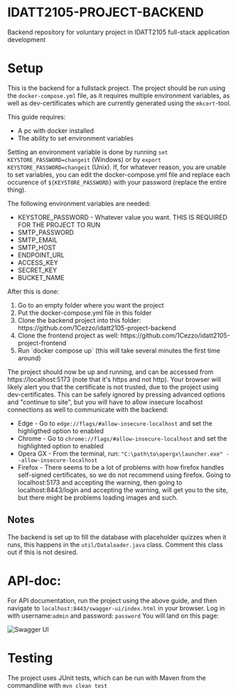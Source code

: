 # IDATT2105-PROJECT-BACKEND
Backend repository for voluntary project in IDATT2105 full-stack application development

# Setup
This is the backend for a fullstack project. The project should be run using the `docker-compose.yml` file, as it requires multiple environment variables, as well as dev-certificates which are currently generated using the `mkcert`-tool. 

This guide requires:
<ul>
  <li>A pc with docker installed</li>
  <li>The ability to set environment variables</li>
</ul>

Setting an environment variable is done by running `set KEYSTORE_PASSWORD=changeit` (Windows) or by `export KEYSTORE_PASSWORD=changeit` (Unix). If, for whatever reason, you are unable to set variables, you can edit the docker-compose.yml file and replace each occurence of `${KEYSTORE_PASSWORD}` with your password (replace the entire thing). 

The following environment variables are needed:
<ul>
  <li>KEYSTORE_PASSWORD - Whatever value you want. THIS IS REQUIRED FOR THE PROJECT TO RUN</li>
  <li>SMTP_PASSWORD</li>
  <li>SMTP_EMAIL</li>
  <li>SMTP_HOST</li>
  <li>ENDPOINT_URL</li>
  <li>ACCESS_KEY</li>
  <li>SECRET_KEY</li>
  <li>BUCKET_NAME</li>
</ul>

After this is done:
<ol>
  <li>Go to an empty folder where you want the project</li>
  <li>Put the docker-compose.yml file in this folder</li>
  <li>Clone the backend project into this folder: https://github.com/1Cezzo/idatt2105-project-backend</li>
  <li>Clone the frontend project as well: https://github.com/1Cezzo/idatt2105-project-frontend</li>
  <li>Run `docker compose up` (this will take several minutes the first time around)</li>
</ol>
The project should now be up and running, and can be accessed from https://localhost:5173 (note that it's https and not http). Your browser will likely alert you that the certificate is not trusted, due to the project using dev-certificates. This can be safely ignored by pressing advanced options and "continue to site", but you will have to allow insecure localhost connections as well to communicate with the backend:
<ul>
  <li>Edge - Go to <code>edge://flags/#allow-insecure-localhost</code> and set the highligthed option to enabled</li>
  <li>Chrome - Go to <code>chrome://flags/#allow-insecure-localhost</code> and set the highlighted option to enabled</li>
  <li>Opera GX - From the terminal, run: <code>"C:\path\to\opergx\launcher.exe" --allow-insecure-localhost</code></li>
  <li>Firefox - There seems to be a lot of problems with how firefox handles self-signed certificates, so we do not recommend using firefox. Going to localhost:5173 and accepting the warning, then going to localhost:8443/login and accepting the warning, will get you to the site, but there might be problems loading images and such. </li>
</ul>

## Notes
The backend is set up to fill the database with placeholder quizzes when it runs, this happens in the `util/Dataloader.java` class. Comment this class out if this is not desired. 
# API-doc:
For API documentation, run the project using the above guide, and then navigate to `localhost:8443/swagger-ui/index.html` in your browser. Log in with username:`admin` and password: `password` You will land on this page:

![Swagger UI](https://github.com/1Cezzo/idatt2105-project-backend/assets/111747340/36e9da03-c618-436f-b4da-0417027b927a)

# Testing
The project uses JUnit tests, which can be run with Maven from the commandline with `mvn clean test`

